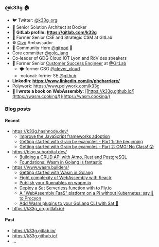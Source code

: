 ### @k33g 🏠

- 🐦 Twitter: [@k33g_org](https://twitter.com/k33g_org)
- 🐳 Senior Solution Architect at Docker
- 🦊 **GitLab profile: https://gitlab.com/k33g**
- 🦊 Former Senior CSE and Strategic CSM at GitLab
- ☸️ [Civo](https://www.civo.com/) Ambassador
- 🦸 Community Hero [@gitpod](https://twitter.com/gitpod) 🚀 
- Core committer [@golo_lang](https://twitter.com/golo_lang)
- Co-leader of GDG Cloud IOT Lyon and RdV des speakers
- 🧰 Former Senior [Customer Success Engineer]([https://about.gitlab.com/handbook/customer-success/tam/segment/strategic/](https://about.gitlab.com/handbook/customer-success/csm/cse/)) at [@GitLab](https://twitter.com/gitlab)
  - 🌩️ former CSO [@clever_cloud](https://twitter.com/clever_cloud)
  - :octocat: former SE [@github](https://twitter.com/github)
- **LinkedIn: https://www.linkedin.com/in/phcharriere/**
- Polywork: https://www.polywork.com/k33g
- 📘 **I wrote a book on WebAssembly**: [[https://k33g.github.io/](https://wasm.cooking/)](https://wasm.cooking/)

### Blog posts

#### Recent

- https://k33g.hashnode.dev/
  - [Improve the JavaScript frameworks adoption](https://k33g.hashnode.dev/improve-the-javascript-frameworks-adoption) 
  - [Getting started with Grain by examples - Part 1: the beginning](https://k33g.hashnode.dev/getting-started-with-grain-by-examples)
  - [Getting started with Grain by examples - Part 2: OMG! No Class! 😮](https://k33g.hashnode.dev/getting-started-with-grain-by-examples-1)
- https://blog.suborbital.dev/
  - [Building a CRUD API with Atmo, Rust and PostgreSQL](https://blog.suborbital.dev/building-a-crud-api-with-atmo-rust-and-postgresql)
  - [Foundations: Wasm in Golang is fantastic](https://blog.suborbital.dev/foundations-wasm-in-golang-is-fantastic) 
- https://www.wasm.builders/
  - [Getting started with Wasm in Golang](https://www.wasm.builders/k33g_org/getting-started-with-wasm-in-golang-23o5)
  - [Fight complexity of WebAssembly with Reactr](https://www.wasm.builders/k33g_org/fight-complexity-of-webassembly-with-reactr-222k)
  - [Publish your Runnables on wapm.io](https://www.wasm.builders/k33g_org/publish-your-runnables-on-wapmio-49k0)
  - [Deploy a Sat Serverless function with to Fly.io](https://www.wasm.builders/k33g_org/deploy-a-sat-serverless-function-with-to-flyio-35df)
  - [A "WebAssembly FaaS" platform on a Pi without Kubernetes: say 👋 to Procyon](https://www.wasm.builders/k33g_org/a-webassembly-faas-platform-on-a-pi-without-kubernetes-say-to-procyon-16hn)
  - [Add Wasm plugins to your GoLang CLI with Sat 🚀](https://www.wasm.builders/k33g_org/add-wasm-plugins-to-your-golang-cli-with-sat-484g)
- https://k33g_org.gitlab.io/

#### Past

- https://k33g.gitlab.io/
- https://k33g.github.io/
- ...


<!--
**k33g/k33g** is a ✨ _special_ ✨ repository because its `README.md` (this file) appears on your GitHub profile.

Here are some ideas to get you started:

- 🔭 I’m currently working on ...
- 🌱 I’m currently learning ...
- 👯 I’m looking to collaborate on ...
- 🤔 I’m looking for help with ...
- 💬 Ask me about ...
- 📫 How to reach me: ...
- 😄 Pronouns: ...
- ⚡ Fun fact: ...
-->
